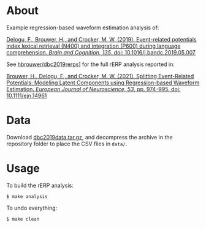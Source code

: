# About

Example regression-based waveform estimation analysis of:

[Delogu, F., Brouwer, H., and Crocker, M. W. (2019). Event-related potentials index lexical retrieval (N400) and integration (P600) during language comprehension. *Brain and Cognition, 135*. doi: 10.1016/j.bandc.2019.05.007](https://www.sciencedirect.com/science/article/pii/S0278262618304299)

See [hbrouwer/dbc2019rerps](https://github.com/hbrouwer/dbc2019rerps)] for
the full rERP analysis reported in:

[Brouwer, H., Delogu, F., and Crocker, M. W. (2021). Splitting Event-Related Potentials: Modeling Latent Components using Regression-based Waveform Estimation. *European Journal of Neuroscience, 53*, pp. 974-995. doi: 10.1111/ejn.14961](https://onlinelibrary.wiley.com/doi/abs/10.1111/ejn.14961)

# Data

Download
[dbc2019data.tar.gz](https://github.com/hbrouwer/dbc2019rerps/releases/tag/v1.0),
and decompress the archive in the repository folder to place the CSV files
in `data/`.

# Usage

To build the rERP analysis:

```
$ make analysis
```

To undo everything:

```
$ make clean
```
